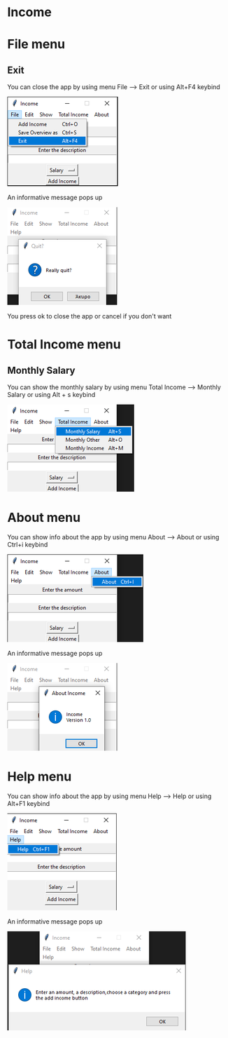 # Income

# File menu


## Exit

You can close the app by using menu File --> Exit or using Alt+F4 keybind

<p><img src = "File menu/close app.png" title="Close app"></p>

An informative message pops up

<p><img src ="File menu/close app pop up.png" title="close app pop up"/> </p>

You press ok to close the app or cancel if you don't want

# Total Income menu

## Monthly Salary

You can show the monthly salary by using menu Total Income --> Monthly Salary or using Alt + s keybind

<p><img src="Total Income/monthly salary.png" title="monthly salary"/></p>


# About menu

You can show info about the app by using menu About --> About or using Ctrl+i keybind

<p><img src="About menu/about menu.png" title="about menu"/></p>

An informative message pops up

<p><img src="About menu/about.png" title="about menu"/></p> 

# Help menu

You can show info about the app by using menu Help --> Help or using Alt+F1 keybind

<p><img src="Help menu/help menu.png" title="help menu"/></p>

An informative message pops up

<p><img src="Help menu/help.png" title="help"/></p> 